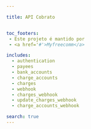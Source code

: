 ```yaml
---

title: API Cobrato


toc_footers:
 - Este projeto é mantido por
 - <a href='#'>Myfreecomm</a>

includes:
  - authentication
  - payees
  - bank_accounts
  - charge_accounts
  - charges
  - webhook
  - charges_webhook
  - update_charges_webhook
  - charge_accounts_webhook

search: true
---
```


